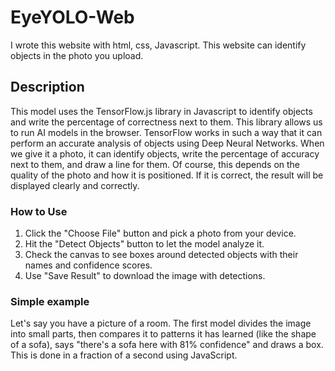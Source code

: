 # EyeYOLO-Web
I wrote this website with html, css, Javascript. This website can identify objects in the photo you upload.

## Description
This model uses the TensorFlow.js library in Javascript to identify objects and write the percentage of correctness next to them. This library allows us to run AI models in the browser. TensorFlow works in such a way that it can perform an accurate analysis of objects using Deep Neural Networks. When we give it a photo, it can identify objects, write the percentage of accuracy next to them, and draw a line for them. Of course, this depends on the quality of the photo and how it is positioned. If it is correct, the result will be displayed clearly and correctly.

### How to Use
1. Click the "Choose File" button and pick a photo from your device.
2. Hit the "Detect Objects" button to let the model analyze it.
3. Check the canvas to see boxes around detected objects with their names and confidence scores.
4. Use "Save Result" to download the image with detections.



### Simple example
Let's say you have a picture of a room. The first model divides the image into small parts, then compares it to patterns it has learned (like the shape of a sofa), says "there's a sofa here with 81% confidence" and draws a box. This is done in a fraction of a second using JavaScript.

